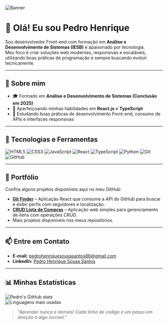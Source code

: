![Banner](https://img.shields.io/badge/Pedro%20Henrique%20Sousa%20Santos-Desenvolvedor%20Front--end-blueviolet?style=for-the-badge)

# 👋 Olá! Eu sou Pedro Henrique  

Sou desenvolvedor Front-end com formação em **Análise e Desenvolvimento de Sistemas (IESB)** e apaixonado por tecnologia.  
Meu foco é criar soluções web modernas, responsivas e escaláveis, utilizando boas práticas de programação e sempre buscando evoluir tecnicamente.

---

## 🌟 Sobre mim
- 🎓 Formado em **Análise e Desenvolvimento de Sistemas (Conclusão em 2025)**  
- 💼 Aperfeiçoando minhas habilidades em **React.js** e **TypeScript**  
- 📖 Estudando boas práticas de desenvolvimento Front-end, consumo de APIs e interfaces responsivas  

---

## 🚀 Tecnologias e Ferramentas
![HTML5](https://img.shields.io/badge/HTML5-E34F26?style=for-the-badge&logo=html5&logoColor=white)
![CSS3](https://img.shields.io/badge/CSS3-1572B6?style=for-the-badge&logo=css3&logoColor=white)
![JavaScript](https://img.shields.io/badge/JavaScript-F7DF1E?style=for-the-badge&logo=javascript&logoColor=black)
![React](https://img.shields.io/badge/React-61DAFB?style=for-the-badge&logo=react&logoColor=black)
![TypeScript](https://img.shields.io/badge/TypeScript-3178C6?style=for-the-badge&logo=typescript&logoColor=white)
![Python](https://img.shields.io/badge/Python-3776AB?style=for-the-badge&logo=python&logoColor=white)
![Git](https://img.shields.io/badge/Git-F05032?style=for-the-badge&logo=git&logoColor=white)
![GitHub](https://img.shields.io/badge/GitHub-181717?style=for-the-badge&logo=github&logoColor=white)

---

## 📂 Portfólio
Confira alguns projetos disponíveis aqui no meu GitHub:  
- **[Git Finder](https://github.com/pedroszh/Git-Finder)** – Aplicação React que consome a API do GitHub para buscar e exibir perfis com seguidores e localização.  
- **[CRUD Lista de Compras](https://github.com/pedroszh/ListaCompras.git)** – Aplicação web simples para gerenciamento de itens com operações CRUD.  
- Mais projetos disponíveis nos meus repositórios.

---

## 📫 Entre em Contato
- **E-mail:** pedrohenriquesousasantos86@gmail.com  
- **LinkedIn:** [Pedro Henrique Sousa Santos](https://www.linkedin.com/in/pedro-henrique-sousa-santos/)  

---

## 📊 Minhas Estatísticas
![Pedro's GitHub stats](https://github-readme-stats.vercel.app/api?username=pedroszh&show_icons=true&theme=dracula)  
![Linguagens mais usadas](https://github-readme-stats.vercel.app/api/top-langs/?username=pedroszh&layout=compact&theme=dracula)

> *"Aprender nunca é demais! Cada linha de código é um passo em direção a algo incrível."*
